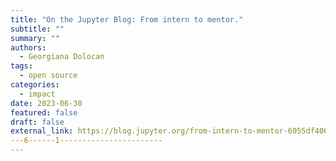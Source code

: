 ```yaml
---
title: "On the Jupyter Blog: From intern to mentor."
subtitle: ""
summary: ""
authors:
  - Georgiana Dolocan
tags:
  - open source
categories:
  - impact
date: 2023-06-30
featured: false
draft: false
external_link: https://blog.jupyter.org/from-intern-to-mentor-6055df406999?source=collection_home
---6------1-----------------------
---
```

